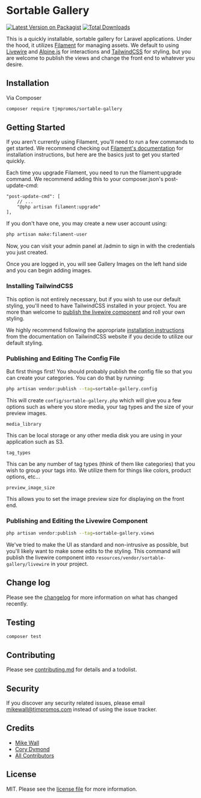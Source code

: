 # Sortable Gallery

[![Latest Version on Packagist][ico-version]][link-packagist]
[![Total Downloads][ico-downloads]][link-downloads]

This is a quickly installable, sortable gallery for Laravel applications. Under the hood, it utilizes [Filament](https://filamentphp.com/docs/2.x/) for managing assets. We default to using [Livewire](https://laravel-livewire.com/docs/2.x/quickstart) and [Alpine.js](https://alpinejs.dev/start-here) for interactions and [TailwindCSS](https://tailwindcss.com/docs/installation) for styling, but you are welcome to publish the views and change the front end to whatever you desire.

## Installation

Via Composer

``` bash
composer require tjmpromos/sortable-gallery
```

## Getting Started

If you aren't currently using Filament, you'll need to run a few commands to get started. We recommend checking out [Filament's documentation](https://filamentphp.com/docs/2.x/admin/installation) for installation instructions, but here are the basics just to get you started quickly.

Each time you upgrade Filament, you need to run the filament:upgrade command. We recommend adding this to your composer.json's post-update-cmd:

```
"post-update-cmd": [
    // ...
    "@php artisan filament:upgrade"
],
```

If you don't have one, you may create a new user account using:

``` bash
php artisan make:filament-user
```

Now, you can visit your admin panel at /admin to sign in with the credentials you just created.

Once you are logged in, you will see Gallery Images on the left hand side and you can begin adding images.

### Installing TailwindCSS

This option is not entirely necessary, but if you wish to use our default styling, you'll need to have TailwindCSS installed in your project. You are more than welcome to [publish the livewire component](#publishing-and-editing-the-livewire-component) and roll your own styling.

We highly recommend following the appropriate [installation instructions](https://tailwindcss.com/docs/installation) from the documentation on TailwindCSS website if you decide to utilize our default styling.

### Publishing and Editing The Config File

But first things first! You should probably publish the config file so that you can create your categories. You can do that by running:

``` bash
php artisan vendor:publish --tag=sortable-gallery.config
```

This will create `config/sortable-gallery.php` which will give you a few options such as where you store media, your tag types and the size of your preview images.

`media_library`

This can be local storage or any other media disk you are using in your application such as S3.

`tag_types`

This can be any number of tag types (think of them like categories) that you wish to group your tags into. We utilize them for things like colors, product options, etc...

`preview_image_size`

This allows you to set the image preview size for displaying on the front end.

### Publishing and Editing the Livewire Component

``` bash
php artisan vendor:publish --tag=sortable-gallery.views
```

We've tried to make the UI as standard and non-intrusive as possible, but you'll likely want to make some edits to the styling. This command will publish the livewire component into `resources/vendor/sortable-gallery/livewire` in your project.

## Change log

Please see the [changelog](changelog.md) for more information on what has changed recently.

## Testing

``` bash
composer test
```

## Contributing

Please see [contributing.md](contributing.md) for details and a todolist.

## Security

If you discover any security related issues, please email mikewall@tjmpromos.com instead of using the issue tracker.

## Credits

- [Mike Wall](https://github.com/daikazu)
- [Cory Dymond](https://github.com/dymond)
- [All Contributors][link-contributors]

## License

MIT. Please see the [license file](license.md) for more information.

[ico-version]: https://img.shields.io/packagist/v/tjmpromos/sortable-gallery.svg?style=flat-square
[ico-downloads]: https://img.shields.io/packagist/dt/tjmpromos/sortable-gallery.svg?style=flat-square


[link-packagist]: https://packagist.org/packages/tjmpromos/sortable-gallery
[link-downloads]: https://packagist.org/packages/tjmpromos/sortable-gallery
[link-author]: https://github.com/tjmpromos
[link-contributors]: ../../contributors
